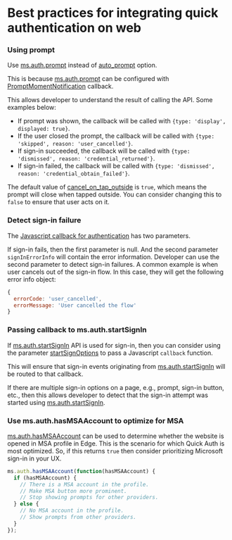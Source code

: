 # Best practices for integrating quick authentication on web

### Using prompt

Use [ms.auth.prompt](./quick-authentication-reference.md#method-msauthprompt) instead of [auto_prompt](./quick-authentication-reference.md#data-type-initconfiguration) option.

This is because [ms.auth.prompt](./quick-authentication-reference.md#method-msauthprompt) can be configured with [PromptMomentNotification](./quick-authentication-reference.md#data-type-promptmomentnotification) callback.

This allows developer to understand the result of calling the API. Some examples below:
* If prompt was shown, the callback will be called with `{type: 'display', displayed: true}`.
* If the user closed the prompt, the callback will be called with `{type: 'skipped', reason: 'user_cancelled'}`.
* If sign-in succeeded, the callback will be called with `{type: 'dismissed', reason: 'credential_returned'}`.
* If sign-in failed, the callback will be called with `{type: 'dismissed', reason: 'credential_obtain_failed'}`.

The default value of [cancel_on_tap_outside](./quick-authentication-reference.md#data-type-initconfiguration) is `true`, which means the prompt will close when tapped outside. You can consider changing this to `false` to ensure that user acts on it.

### Detect sign-in failure

The [Javascript callback for authentication](https://github.com/microsoft/quick-authentication/blob/main/docs/quick-authentication-how-to.md#responding-to-authentication-events) has two parameters. 

If sign-in fails, then the first parameter is null. And the second parameter `signInErrorInfo` will contain the error information. Developer can use the second parameter to detect sign-in failures. A common example is when user cancels out of the sign-in flow. In this case, they will get the following error info object:
```javascript
{
  errorCode: 'user_cancelled',
  errorMessage: 'User cancelled the flow'
}
```

### Passing callback to ms.auth.startSignIn

If [ms.auth.startSignIn](./quick-authentication-reference.md#method-msauthstartsignin) API is used for sign-in, then you can consider using the parameter [startSignOptions](./quick-authentication-reference.md#data-type-startsigninoptions) to pass a Javascript `callback` function.

This will ensure that sign-in events originating from [ms.auth.startSignIn](./quick-authentication-reference.md#method-msauthstartsignin) will be routed to that callback.

If there are multiple sign-in options on a page, e.g., prompt, sign-in button, etc., then this allows developer to detect that the sign-in attempt was started using [ms.auth.startSignIn](./quick-authentication-reference.md#method-msauthstartsignin).

### Use ms.auth.hasMSAAccount to optimize for MSA

[ms.auth.hasMSAAccount](https://github.com/microsoft/quick-authentication/blob/main/docs/quick-authentication-reference.md#method-msauthhasmsaaccount) can be used to determine whether the website is opened in MSA profile in Edge. This is the scenario for which Quick Auth is most optimized. So, if this returns `true` then consider prioritizing Microsoft sign-in in your UX.
```javascript
ms.auth.hasMSAAccount(function(hasMSAAccount) {
  if (hasMSAAccount) {
    // There is a MSA account in the profile.
    // Make MSA button more prominent.
    // Stop showing prompts for other providers.
  } else {
    // No MSA account in the profile.
    // Show prompts from other providers.
  }
});
```
